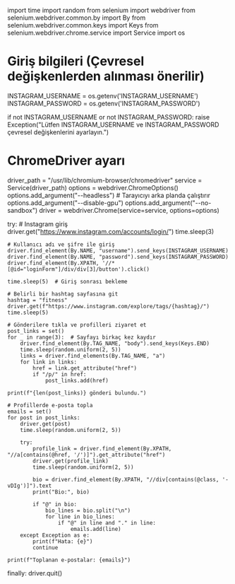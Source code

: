 import time
import random
from selenium import webdriver
from selenium.webdriver.common.by import By
from selenium.webdriver.common.keys import Keys
from selenium.webdriver.chrome.service import Service
import os

# Giriş bilgileri (Çevresel değişkenlerden alınması önerilir)
INSTAGRAM_USERNAME = os.getenv('INSTAGRAM_USERNAME')
INSTAGRAM_PASSWORD = os.getenv('INSTAGRAM_PASSWORD')

if not INSTAGRAM_USERNAME or not INSTAGRAM_PASSWORD:
    raise Exception("Lütfen INSTAGRAM_USERNAME ve INSTAGRAM_PASSWORD çevresel değişkenlerini ayarlayın.")

# ChromeDriver ayarı
driver_path = "/usr/lib/chromium-browser/chromedriver"
service = Service(driver_path)
options = webdriver.ChromeOptions()
options.add_argument("--headless")  # Tarayıcıyı arka planda çalıştırır
options.add_argument("--disable-gpu")
options.add_argument("--no-sandbox")
driver = webdriver.Chrome(service=service, options=options)

try:
    # Instagram giriş
    driver.get("https://www.instagram.com/accounts/login/")
    time.sleep(3)

    # Kullanıcı adı ve şifre ile giriş
    driver.find_element(By.NAME, "username").send_keys(INSTAGRAM_USERNAME)
    driver.find_element(By.NAME, "password").send_keys(INSTAGRAM_PASSWORD)
    driver.find_element(By.XPATH, '//*[@id="loginForm"]/div/div[3]/button').click()

    time.sleep(5)  # Giriş sonrası bekleme

    # Belirli bir hashtag sayfasına git
    hashtag = "fitness"
    driver.get(f"https://www.instagram.com/explore/tags/{hashtag}/")
    time.sleep(5)

    # Gönderilere tıkla ve profilleri ziyaret et
    post_links = set()
    for _ in range(3):  # Sayfayı birkaç kez kaydır
        driver.find_element(By.TAG_NAME, "body").send_keys(Keys.END)
        time.sleep(random.uniform(2, 5))
        links = driver.find_elements(By.TAG_NAME, "a")
        for link in links:
            href = link.get_attribute("href")
            if "/p/" in href:
                post_links.add(href)

    print(f"{len(post_links)} gönderi bulundu.")

    # Profillerde e-posta topla
    emails = set()
    for post in post_links:
        driver.get(post)
        time.sleep(random.uniform(2, 5))

        try:
            profile_link = driver.find_element(By.XPATH, "//a[contains(@href, '/')]").get_attribute("href")
            driver.get(profile_link)
            time.sleep(random.uniform(2, 5))

            bio = driver.find_element(By.XPATH, "//div[contains(@class, '-vDIg')]").text
            print("Bio:", bio)

            if "@" in bio:
                bio_lines = bio.split("\n")
                for line in bio_lines:
                    if "@" in line and "." in line:
                        emails.add(line)
        except Exception as e:
            print(f"Hata: {e}")
            continue

    print(f"Toplanan e-postalar: {emails}")

finally:
    driver.quit()
